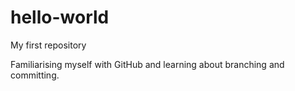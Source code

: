 # hello-world
My first repository

Familiarising myself with GitHub and learning about branching and committing. 
